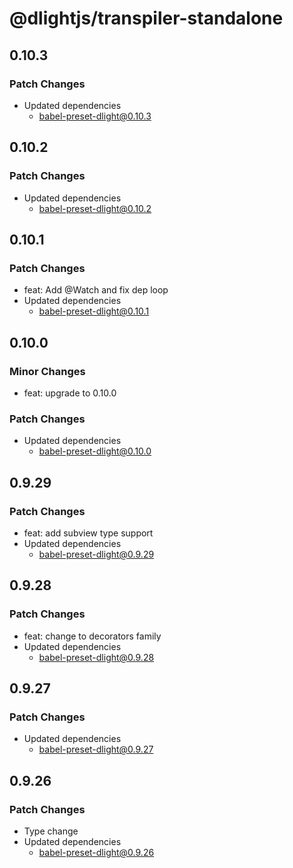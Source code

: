 # @dlightjs/transpiler-standalone

## 0.10.3

### Patch Changes

- Updated dependencies
  - babel-preset-dlight@0.10.3

## 0.10.2

### Patch Changes

- Updated dependencies
  - babel-preset-dlight@0.10.2

## 0.10.1

### Patch Changes

- feat: Add @Watch and fix dep loop
- Updated dependencies
  - babel-preset-dlight@0.10.1

## 0.10.0

### Minor Changes

- feat: upgrade to 0.10.0

### Patch Changes

- Updated dependencies
  - babel-preset-dlight@0.10.0

## 0.9.29

### Patch Changes

- feat: add subview type support
- Updated dependencies
  - babel-preset-dlight@0.9.29

## 0.9.28

### Patch Changes

- feat: change to decorators family
- Updated dependencies
  - babel-preset-dlight@0.9.28

## 0.9.27

### Patch Changes

- Updated dependencies
  - babel-preset-dlight@0.9.27

## 0.9.26

### Patch Changes

- Type change
- Updated dependencies
  - babel-preset-dlight@0.9.26
